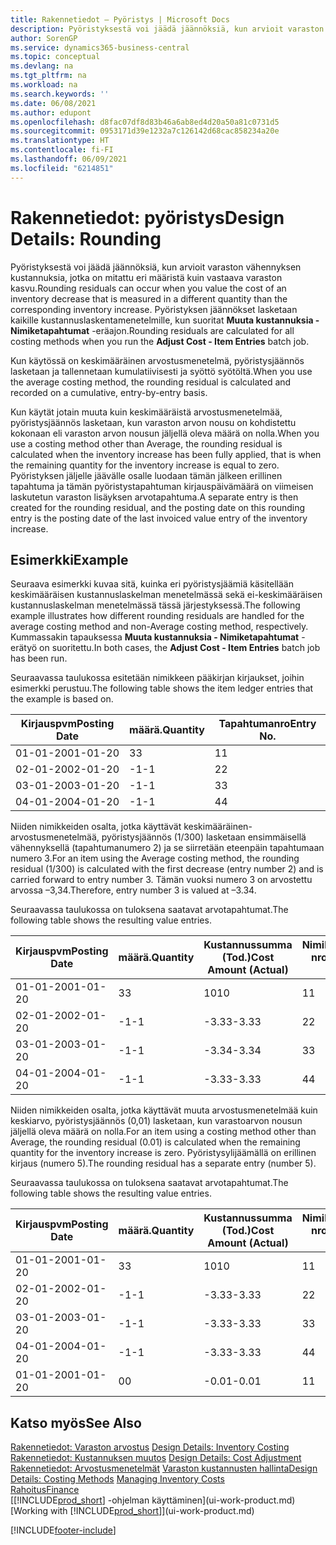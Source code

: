 ```yaml
---
title: Rakennetiedot – Pyöristys | Microsoft Docs
description: Pyöristyksestä voi jäädä jäännöksiä, kun arvioit varaston vähennyksen kustannuksia, jotka on mitattu eri määristä, kuin vastaava varaston kasvu. Pyöristyksen jäännökset lasketaan kaikille kustannuslaskentamenetelmille, kun suoritat **Muuta kustannuksia - Nimiketapahtumat** -eräajon.
author: SorenGP
ms.service: dynamics365-business-central
ms.topic: conceptual
ms.devlang: na
ms.tgt_pltfrm: na
ms.workload: na
ms.search.keywords: ''
ms.date: 06/08/2021
ms.author: edupont
ms.openlocfilehash: d8fac07df8d83b46a6ab8ed4d20a50a81c0731d5
ms.sourcegitcommit: 0953171d39e1232a7c126142d68cac858234a20e
ms.translationtype: HT
ms.contentlocale: fi-FI
ms.lasthandoff: 06/09/2021
ms.locfileid: "6214851"
---
```

# <a name="design-details-rounding"></a><span data-ttu-id="87afd-104">Rakennetiedot: pyöristys</span><span class="sxs-lookup"><span data-stu-id="87afd-104">Design Details: Rounding</span></span>
<span data-ttu-id="87afd-105">Pyöristyksestä voi jäädä jäännöksiä, kun arvioit varaston vähennyksen kustannuksia, jotka on mitattu eri määristä kuin vastaava varaston kasvu.</span><span class="sxs-lookup"><span data-stu-id="87afd-105">Rounding residuals can occur when you value the cost of an inventory decrease that is measured in a different quantity than the corresponding inventory increase.</span></span> <span data-ttu-id="87afd-106">Pyöristyksen jäännökset lasketaan kaikille kustannuslaskentamenetelmille, kun suoritat **Muuta kustannuksia - Nimiketapahtumat** -eräajon.</span><span class="sxs-lookup"><span data-stu-id="87afd-106">Rounding residuals are calculated for all costing methods when you run the **Adjust Cost - Item Entries** batch job.</span></span>  

 <span data-ttu-id="87afd-107">Kun käytössä on keskimääräinen arvostusmenetelmä, pyöristysjäännös lasketaan ja tallennetaan kumulatiivisesti ja syöttö syötöltä.</span><span class="sxs-lookup"><span data-stu-id="87afd-107">When you use the average costing method, the rounding residual is calculated and recorded on a cumulative, entry-by-entry basis.</span></span>  

 <span data-ttu-id="87afd-108">Kun käytät jotain muuta kuin keskimääräistä arvostusmenetelmää, pyöristysjäännös lasketaan, kun varaston arvon nousu on kohdistettu kokonaan eli varaston arvon nousun jäljellä oleva määrä on nolla.</span><span class="sxs-lookup"><span data-stu-id="87afd-108">When you use a costing method other than Average, the rounding residual is calculated when the inventory increase has been fully applied, that is when the remaining quantity for the inventory increase is equal to zero.</span></span> <span data-ttu-id="87afd-109">Pyöristyksen jäljelle jäävälle osalle luodaan tämän jälkeen erillinen tapahtuma ja tämän pyöristystapahtuman kirjauspäivämäärä on viimeisen laskutetun varaston lisäyksen arvotapahtuma.</span><span class="sxs-lookup"><span data-stu-id="87afd-109">A separate entry is then created for the rounding residual, and the posting date on this rounding entry is the posting date of the last invoiced value entry of the inventory increase.</span></span>  

## <a name="example"></a><span data-ttu-id="87afd-110">Esimerkki</span><span class="sxs-lookup"><span data-stu-id="87afd-110">Example</span></span>  
 <span data-ttu-id="87afd-111">Seuraava esimerkki kuvaa sitä, kuinka eri pyöristysjäämiä käsitellään keskimääräisen kustannuslaskelman menetelmässä sekä ei-keskimääräisen kustannuslaskelman menetelmässä tässä järjestyksessä.</span><span class="sxs-lookup"><span data-stu-id="87afd-111">The following example illustrates how different rounding residuals are handled for the average costing method and non-Average costing method, respectively.</span></span> <span data-ttu-id="87afd-112">Kummassakin tapauksessa **Muuta kustannuksia - Nimiketapahtumat** -erätyö on suoritettu.</span><span class="sxs-lookup"><span data-stu-id="87afd-112">In both cases, the **Adjust Cost - Item Entries** batch job has been run.</span></span>  

 <span data-ttu-id="87afd-113">Seuraavassa taulukossa esitetään nimikkeen pääkirjan kirjaukset, joihin esimerkki perustuu.</span><span class="sxs-lookup"><span data-stu-id="87afd-113">The following table shows the item ledger entries that the example is based on.</span></span>  

|<span data-ttu-id="87afd-114">Kirjauspvm</span><span class="sxs-lookup"><span data-stu-id="87afd-114">Posting Date</span></span>|<span data-ttu-id="87afd-115">määrä.</span><span class="sxs-lookup"><span data-stu-id="87afd-115">Quantity</span></span>|<span data-ttu-id="87afd-116">Tapahtumanro</span><span class="sxs-lookup"><span data-stu-id="87afd-116">Entry No.</span></span>|  
|------------------|--------------|---------------|  
|<span data-ttu-id="87afd-117">01-01-20</span><span class="sxs-lookup"><span data-stu-id="87afd-117">01-01-20</span></span>|<span data-ttu-id="87afd-118">3</span><span class="sxs-lookup"><span data-stu-id="87afd-118">3</span></span>|<span data-ttu-id="87afd-119">1</span><span class="sxs-lookup"><span data-stu-id="87afd-119">1</span></span>|  
|<span data-ttu-id="87afd-120">02-01-20</span><span class="sxs-lookup"><span data-stu-id="87afd-120">02-01-20</span></span>|<span data-ttu-id="87afd-121">-1</span><span class="sxs-lookup"><span data-stu-id="87afd-121">-1</span></span>|<span data-ttu-id="87afd-122">2</span><span class="sxs-lookup"><span data-stu-id="87afd-122">2</span></span>|  
|<span data-ttu-id="87afd-123">03-01-20</span><span class="sxs-lookup"><span data-stu-id="87afd-123">03-01-20</span></span>|<span data-ttu-id="87afd-124">-1</span><span class="sxs-lookup"><span data-stu-id="87afd-124">-1</span></span>|<span data-ttu-id="87afd-125">3</span><span class="sxs-lookup"><span data-stu-id="87afd-125">3</span></span>|  
|<span data-ttu-id="87afd-126">04-01-20</span><span class="sxs-lookup"><span data-stu-id="87afd-126">04-01-20</span></span>|<span data-ttu-id="87afd-127">-1</span><span class="sxs-lookup"><span data-stu-id="87afd-127">-1</span></span>|<span data-ttu-id="87afd-128">4</span><span class="sxs-lookup"><span data-stu-id="87afd-128">4</span></span>|  

 <span data-ttu-id="87afd-129">Niiden nimikkeiden osalta, jotka käyttävät keskimääräinen-arvostusmenetelmää, pyöristysjäännös (1/300) lasketaan ensimmäisellä vähennyksellä (tapahtumanumero 2) ja se siirretään eteenpäin tapahtumaan numero 3.</span><span class="sxs-lookup"><span data-stu-id="87afd-129">For an item using the Average costing method, the rounding residual (1/300) is calculated with the first decrease (entry number 2) and is carried forward to entry number 3.</span></span> <span data-ttu-id="87afd-130">Tämän vuoksi numero 3 on arvostettu arvossa –3,34.</span><span class="sxs-lookup"><span data-stu-id="87afd-130">Therefore, entry number 3 is valued at –3.34.</span></span>  

 <span data-ttu-id="87afd-131">Seuraavassa taulukossa on tuloksena saatavat arvotapahtumat.</span><span class="sxs-lookup"><span data-stu-id="87afd-131">The following table shows the resulting value entries.</span></span>  

|<span data-ttu-id="87afd-132">Kirjauspvm</span><span class="sxs-lookup"><span data-stu-id="87afd-132">Posting Date</span></span>|<span data-ttu-id="87afd-133">määrä.</span><span class="sxs-lookup"><span data-stu-id="87afd-133">Quantity</span></span>|<span data-ttu-id="87afd-134">Kustannussumma (Tod.)</span><span class="sxs-lookup"><span data-stu-id="87afd-134">Cost Amount (Actual)</span></span>|<span data-ttu-id="87afd-135">Nimiketapahtuman nro</span><span class="sxs-lookup"><span data-stu-id="87afd-135">Item Ledger Entry No.</span></span>|<span data-ttu-id="87afd-136">Tapahtumanro</span><span class="sxs-lookup"><span data-stu-id="87afd-136">Entry No.</span></span>|  
|------------------|--------------|----------------------------|---------------------------|---------------|  
|<span data-ttu-id="87afd-137">01-01-20</span><span class="sxs-lookup"><span data-stu-id="87afd-137">01-01-20</span></span>|<span data-ttu-id="87afd-138">3</span><span class="sxs-lookup"><span data-stu-id="87afd-138">3</span></span>|<span data-ttu-id="87afd-139">10</span><span class="sxs-lookup"><span data-stu-id="87afd-139">10</span></span>|<span data-ttu-id="87afd-140">1</span><span class="sxs-lookup"><span data-stu-id="87afd-140">1</span></span>|<span data-ttu-id="87afd-141">1</span><span class="sxs-lookup"><span data-stu-id="87afd-141">1</span></span>|  
|<span data-ttu-id="87afd-142">02-01-20</span><span class="sxs-lookup"><span data-stu-id="87afd-142">02-01-20</span></span>|<span data-ttu-id="87afd-143">-1</span><span class="sxs-lookup"><span data-stu-id="87afd-143">-1</span></span>|<span data-ttu-id="87afd-144">-3.33</span><span class="sxs-lookup"><span data-stu-id="87afd-144">-3.33</span></span>|<span data-ttu-id="87afd-145">2</span><span class="sxs-lookup"><span data-stu-id="87afd-145">2</span></span>|<span data-ttu-id="87afd-146">2</span><span class="sxs-lookup"><span data-stu-id="87afd-146">2</span></span>|  
|<span data-ttu-id="87afd-147">03-01-20</span><span class="sxs-lookup"><span data-stu-id="87afd-147">03-01-20</span></span>|<span data-ttu-id="87afd-148">-1</span><span class="sxs-lookup"><span data-stu-id="87afd-148">-1</span></span>|<span data-ttu-id="87afd-149">-3.34</span><span class="sxs-lookup"><span data-stu-id="87afd-149">-3.34</span></span>|<span data-ttu-id="87afd-150">3</span><span class="sxs-lookup"><span data-stu-id="87afd-150">3</span></span>|<span data-ttu-id="87afd-151">3</span><span class="sxs-lookup"><span data-stu-id="87afd-151">3</span></span>|  
|<span data-ttu-id="87afd-152">04-01-20</span><span class="sxs-lookup"><span data-stu-id="87afd-152">04-01-20</span></span>|<span data-ttu-id="87afd-153">-1</span><span class="sxs-lookup"><span data-stu-id="87afd-153">-1</span></span>|<span data-ttu-id="87afd-154">-3.33</span><span class="sxs-lookup"><span data-stu-id="87afd-154">-3.33</span></span>|<span data-ttu-id="87afd-155">4</span><span class="sxs-lookup"><span data-stu-id="87afd-155">4</span></span>|<span data-ttu-id="87afd-156">4</span><span class="sxs-lookup"><span data-stu-id="87afd-156">4</span></span>|  

 <span data-ttu-id="87afd-157">Niiden nimikkeiden osalta, jotka käyttävät muuta arvostusmenetelmää kuin keskiarvo, pyöristysjäännös (0,01) lasketaan, kun varastoarvon nousun jäljellä oleva määrä on nolla.</span><span class="sxs-lookup"><span data-stu-id="87afd-157">For an item using a costing method other than Average, the rounding residual (0.01) is calculated when the remaining quantity for the inventory increase is zero.</span></span> <span data-ttu-id="87afd-158">Pyöristysylijäämällä on erillinen kirjaus (numero 5).</span><span class="sxs-lookup"><span data-stu-id="87afd-158">The rounding residual has a separate entry (number 5).</span></span>  

 <span data-ttu-id="87afd-159">Seuraavassa taulukossa on tuloksena saatavat arvotapahtumat.</span><span class="sxs-lookup"><span data-stu-id="87afd-159">The following table shows the resulting value entries.</span></span>  

|<span data-ttu-id="87afd-160">Kirjauspvm</span><span class="sxs-lookup"><span data-stu-id="87afd-160">Posting Date</span></span>|<span data-ttu-id="87afd-161">määrä.</span><span class="sxs-lookup"><span data-stu-id="87afd-161">Quantity</span></span>|<span data-ttu-id="87afd-162">Kustannussumma (Tod.)</span><span class="sxs-lookup"><span data-stu-id="87afd-162">Cost Amount (Actual)</span></span>|<span data-ttu-id="87afd-163">Nimiketapahtuman nro</span><span class="sxs-lookup"><span data-stu-id="87afd-163">Item Ledger Entry No.</span></span>|<span data-ttu-id="87afd-164">Tapahtumanro</span><span class="sxs-lookup"><span data-stu-id="87afd-164">Entry No.</span></span>|  
|------------------|--------------|----------------------------|---------------------------|---------------|  
|<span data-ttu-id="87afd-165">01-01-20</span><span class="sxs-lookup"><span data-stu-id="87afd-165">01-01-20</span></span>|<span data-ttu-id="87afd-166">3</span><span class="sxs-lookup"><span data-stu-id="87afd-166">3</span></span>|<span data-ttu-id="87afd-167">10</span><span class="sxs-lookup"><span data-stu-id="87afd-167">10</span></span>|<span data-ttu-id="87afd-168">1</span><span class="sxs-lookup"><span data-stu-id="87afd-168">1</span></span>|<span data-ttu-id="87afd-169">1</span><span class="sxs-lookup"><span data-stu-id="87afd-169">1</span></span>|  
|<span data-ttu-id="87afd-170">02-01-20</span><span class="sxs-lookup"><span data-stu-id="87afd-170">02-01-20</span></span>|<span data-ttu-id="87afd-171">-1</span><span class="sxs-lookup"><span data-stu-id="87afd-171">-1</span></span>|<span data-ttu-id="87afd-172">-3.33</span><span class="sxs-lookup"><span data-stu-id="87afd-172">-3.33</span></span>|<span data-ttu-id="87afd-173">2</span><span class="sxs-lookup"><span data-stu-id="87afd-173">2</span></span>|<span data-ttu-id="87afd-174">2</span><span class="sxs-lookup"><span data-stu-id="87afd-174">2</span></span>|  
|<span data-ttu-id="87afd-175">03-01-20</span><span class="sxs-lookup"><span data-stu-id="87afd-175">03-01-20</span></span>|<span data-ttu-id="87afd-176">-1</span><span class="sxs-lookup"><span data-stu-id="87afd-176">-1</span></span>|<span data-ttu-id="87afd-177">-3.33</span><span class="sxs-lookup"><span data-stu-id="87afd-177">-3.33</span></span>|<span data-ttu-id="87afd-178">3</span><span class="sxs-lookup"><span data-stu-id="87afd-178">3</span></span>|<span data-ttu-id="87afd-179">3</span><span class="sxs-lookup"><span data-stu-id="87afd-179">3</span></span>|  
|<span data-ttu-id="87afd-180">04-01-20</span><span class="sxs-lookup"><span data-stu-id="87afd-180">04-01-20</span></span>|<span data-ttu-id="87afd-181">-1</span><span class="sxs-lookup"><span data-stu-id="87afd-181">-1</span></span>|<span data-ttu-id="87afd-182">-3.33</span><span class="sxs-lookup"><span data-stu-id="87afd-182">-3.33</span></span>|<span data-ttu-id="87afd-183">4</span><span class="sxs-lookup"><span data-stu-id="87afd-183">4</span></span>|<span data-ttu-id="87afd-184">4</span><span class="sxs-lookup"><span data-stu-id="87afd-184">4</span></span>|  
|<span data-ttu-id="87afd-185">01-01-20</span><span class="sxs-lookup"><span data-stu-id="87afd-185">01-01-20</span></span>|<span data-ttu-id="87afd-186">0</span><span class="sxs-lookup"><span data-stu-id="87afd-186">0</span></span>|<span data-ttu-id="87afd-187">-0.01</span><span class="sxs-lookup"><span data-stu-id="87afd-187">-0.01</span></span>|<span data-ttu-id="87afd-188">1</span><span class="sxs-lookup"><span data-stu-id="87afd-188">1</span></span>|<span data-ttu-id="87afd-189">5</span><span class="sxs-lookup"><span data-stu-id="87afd-189">5</span></span>|  

## <a name="see-also"></a><span data-ttu-id="87afd-190">Katso myös</span><span class="sxs-lookup"><span data-stu-id="87afd-190">See Also</span></span>  
 <span data-ttu-id="87afd-191">[Rakennetiedot: Varaston arvostus](design-details-inventory-costing.md) </span><span class="sxs-lookup"><span data-stu-id="87afd-191">[Design Details: Inventory Costing](design-details-inventory-costing.md) </span></span>  
 <span data-ttu-id="87afd-192">[Rakennetiedot: Kustannuksen muutos](design-details-cost-adjustment.md) </span><span class="sxs-lookup"><span data-stu-id="87afd-192">[Design Details: Cost Adjustment](design-details-cost-adjustment.md) </span></span>  
 <span data-ttu-id="87afd-193">[Rakennetiedot: Arvostusmenetelmät](design-details-costing-methods.md) [Varaston kustannusten hallinta](finance-manage-inventory-costs.md)</span><span class="sxs-lookup"><span data-stu-id="87afd-193">[Design Details: Costing Methods](design-details-costing-methods.md) [Managing Inventory Costs](finance-manage-inventory-costs.md)</span></span>  
 [<span data-ttu-id="87afd-194">Rahoitus</span><span class="sxs-lookup"><span data-stu-id="87afd-194">Finance</span></span>](finance.md)  
 <span data-ttu-id="87afd-195">[[!INCLUDE[prod_short](includes/prod_short.md)] -ohjelman käyttäminen](ui-work-product.md)</span><span class="sxs-lookup"><span data-stu-id="87afd-195">[Working with [!INCLUDE[prod_short](includes/prod_short.md)]](ui-work-product.md)</span></span>


[!INCLUDE[footer-include](includes/footer-banner.md)]
